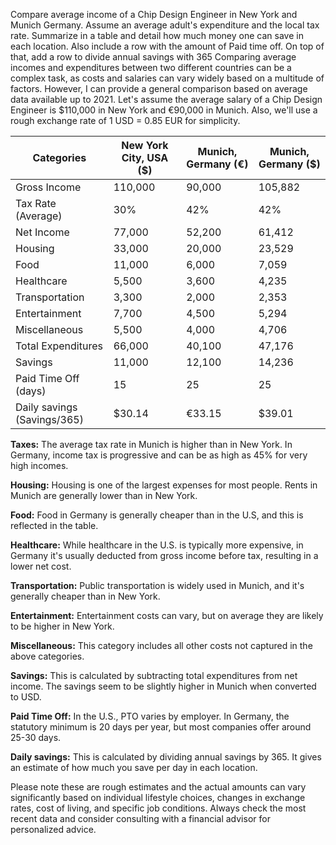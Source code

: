 Compare average income of a Chip Design Engineer in New York and Munich Germany. Assume an average adult's expenditure and the local tax rate. Summarize in a table and detail how much money one can save in each location. Also include a row with the amount of Paid time off. On top of that, add a row to divide annual savings with 365
Comparing average incomes and expenditures between two different countries can be a complex task, as costs and salaries can vary widely based on a multitude of factors. However, I can provide a general comparison based on average data available up to 2021. 
Let's assume the average salary of a Chip Design Engineer is $110,000 in New York and €90,000 in Munich. Also, we'll use a rough exchange rate of 1 USD = 0.85 EUR for simplicity. 

|  Categories  | New York City, USA ($) | Munich, Germany (€) | Munich, Germany ($) |
|--------------|-----------------|-----------------|-----------------|
| Gross Income | 110,000         | 90,000         | 105,882          |
| Tax Rate (Average) | 30%            | 42%            | 42%               |
| Net Income   | 77,000          | 52,200         | 61,412            |
| Housing      | 33,000          | 20,000         | 23,529            |
| Food         | 11,000          | 6,000          | 7,059            |
| Healthcare   | 5,500           | 3,600          | 4,235            |
| Transportation | 3,300         | 2,000          | 2,353            |
| Entertainment | 7,700          | 4,500          | 5,294            |
| Miscellaneous | 5,500          | 4,000          | 4,706            |
| Total Expenditures | 66,000    | 40,100         | 47,176            |
| Savings      | 11,000          | 12,100         | 14,236            |
| Paid Time Off (days) | 15           | 25             | 25                |
| Daily savings (Savings/365) | $30.14 | €33.15 | $39.01 |

**Taxes:** The average tax rate in Munich is higher than in New York. In Germany, income tax is progressive and can be as high as 45% for very high incomes. 

**Housing:** Housing is one of the largest expenses for most people. Rents in Munich are generally lower than in New York.

**Food:** Food in Germany is generally cheaper than in the U.S, and this is reflected in the table.

**Healthcare:** While healthcare in the U.S. is typically more expensive, in Germany it's usually deducted from gross income before tax, resulting in a lower net cost.

**Transportation:** Public transportation is widely used in Munich, and it's generally cheaper than in New York.

**Entertainment:** Entertainment costs can vary, but on average they are likely to be higher in New York.

**Miscellaneous:** This category includes all other costs not captured in the above categories.

**Savings:** This is calculated by subtracting total expenditures from net income. The savings seem to be slightly higher in Munich when converted to USD.

**Paid Time Off:** In the U.S., PTO varies by employer. In Germany, the statutory minimum is 20 days per year, but most companies offer around 25-30 days.

**Daily savings:** This is calculated by dividing annual savings by 365. It gives an estimate of how much you save per day in each location.

Please note these are rough estimates and the actual amounts can vary significantly based on individual lifestyle choices, changes in exchange rates, cost of living, and specific job conditions. Always check the most recent data and consider consulting with a financial advisor for personalized advice.
